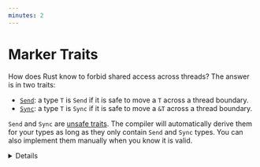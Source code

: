 ```yaml
---
minutes: 2
---
```


# Marker Traits

How does Rust know to forbid shared access across threads? The answer is in two
traits:

- [`Send`][1]: a type `T` is `Send` if it is safe to move a `T` across a thread
  boundary.
- [`Sync`][2]: a type `T` is `Sync` if it is safe to move a `&T` across a thread
  boundary.

`Send` and `Sync` are [unsafe traits][3]. The compiler will automatically derive
them for your types as long as they only contain `Send` and `Sync` types. You
can also implement them manually when you know it is valid.

[1]: https://doc.rust-lang.org/std/marker/trait.Send.html
[2]: https://doc.rust-lang.org/std/marker/trait.Sync.html
[3]: ../unsafe/unsafe-traits.md

<details>

- One can think of these traits as markers that the type has certain
  thread-safety properties.
- They can be used in the generic constraints as normal traits.

</details>
